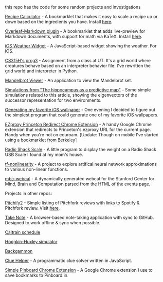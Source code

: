 this repo has the code for some random projects and investigations

[Recipe Calculator](recipe-calculator) - A bookmarklet that makes it easy to scale a recipe up or down based on the ingredients you have. Install [here](http://carlos.correa.me/rnd/recipe-calculator/).

[Overleaf-Markdown plugin](overleaf-markdown) - A bookmarklet that adds live-preview for Markdown documents, with support for math via KaTeX. Install [here](http://carlos.correa.me/rnd/overleaf-markdown/).

[iOS Weather Widget](weather-widget) - A JavaScript-based widget showing the weather. For iOS.

[CS315H's prog3](cs315h-prog3) - Assignment from a class at UT. It's a grid world where creatures behave based on an interpreter behavior file. I've rewritten the grid world and interpreter in Python.

[Mandelbrot Viewer](brot) - An application to view the Mandelbrot set.

[Simulations from "The hippocampus as a predictive map"](hippocampus-predictive-map) - Some simple simulations related to this article, showing the eigenvectors of the successor representation for two environments.

[Generating my favorite iOS wallpaper](generate-favorite-wallpaper) - One evening I decided to figure out the simplest program that could generate one of my favorite iOS wallpapers.

[EZproxy Princeton Redirect Chrome Extension](ezproxy-redirect) - A handy Google Chrome extension that redirects to Princeton's ezproxy URL for the current page. Handy when you're not on eduroam. [Update: Though on mobile I've started using a bookmarklet [from Berkeley](https://guides.lib.berkeley.edu/ezproxy/browser-bookmarklet)]

[Radio Shack Scale](radio-shack-scale) - A little program to display the weight on a Radio Shack USB Scale I found at my mom's house.

[tf-nonlinearity](tf-nonlinearity) - A project to explore artifical neural network approximations to various non-linear functions.

[mbc-webcal](mbc-webcal) - A dynamically generated webcal for the Stanford Center for Mind, Brain and Computation parsed from the HTML of the events page.

Projects in other repos:

[Pitchify2](https://github.com/cgc/pitchify2) - Simple listing of Pitchfork reviews with links to Spotify & Pitchfork review. Visit [here](http://carlos.correa.me/pitchify2/reviews/).

[Take Note](https://github.com/cgc/take-note) - A browser-based note-taking application with sync to GitHub. Designed to work offline & sync when possible.

[Caltrain schedule](http://carlos.correa.me/caltrain-leave-when/)

[Hodgkin-Huxley simulator](http://carlos.correa.me/hhsim/)

[Backgammon](http://carlos.correa.me/gammon/)

[Clue Helper](https://github.com/cgc/clue-helper) - A programmatic clue solver written in JavaScript.

[Simple Pinboard Chrome Extension](https://github.com/cgc/pinboard-chrome) - A Google Chrome extension I use to save bookmarks to Pinboard.in.
